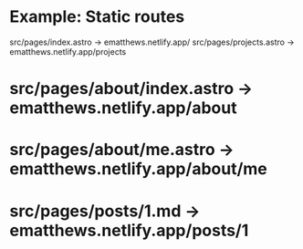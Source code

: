 # Example: Static routes
src/pages/index.astro        -> ematthews.netlify.app/
src/pages/projects.astro     -> ematthews.netlify.app/projects
# src/pages/about/index.astro  -> ematthews.netlify.app/about
# src/pages/about/me.astro     -> ematthews.netlify.app/about/me
# src/pages/posts/1.md         -> ematthews.netlify.app/posts/1